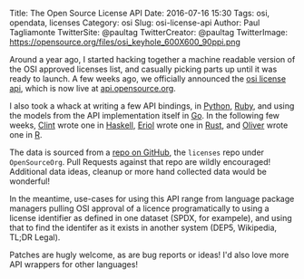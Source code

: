 Title: The Open Source License API
Date: 2016-07-16 15:30
Tags: osi, opendata, licenses
Category: osi
Slug: osi-license-api
Author: Paul Tagliamonte
TwitterSite: @paultag
TwitterCreator: @paultag
TwitterImage: https://opensource.org/files/osi_keyhole_600X600_90ppi.png

Around a year ago, I started hacking together a machine readable version
of the OSI approved licenses list, and casually picking parts up until it
was ready to launch. A few weeks ago, we officially announced
the [osi license api](https://opensource.org/node/822), which is now
live at [api.opensource.org](https://api.opensource.org/).

I also took a whack at writing a few API bindings, in
[Python](https://github.com/opensourceorg/python-opensource),
[Ruby](https://github.com/opensourceorg/ruby-opensourceapi),
and using the models from the API implementation itself in
[Go](https://github.com/OpenSourceOrg/api/tree/master/client). In the following
few weeks, [Clint](https://github.com/clinty) wrote one in [Haskell](https://github.com/OpenSourceOrg/haskell-opensource),
[Eriol](https://mornie.org/) wrote one in [Rust](https://github.com/opensourceorg/rust-opensource),
and [Oliver](https://ironholds.org/) wrote one in [R](https://cran.r-project.org/web/packages/osi/).

The data is sourced from a [repo on GitHub](https://github.com/opensourceorg/licenses),
the `licenses` repo under `OpenSourceOrg`. Pull Requests against that repo are
wildly encouraged! Additional data ideas, cleanup or more hand collected data
would be wonderful!

In the meantime, use-cases for using this API range from language package
managers pulling OSI approval of a licence programatically to using a license
identifier as defined in one dataset (SPDX, for exampele), and using that
to find the identifer as it exists in another system (DEP5, Wikipedia,
TL;DR Legal).

Patches are hugly welcome, as are bug reports or ideas! I'd also love more
API wrappers for other languages!
